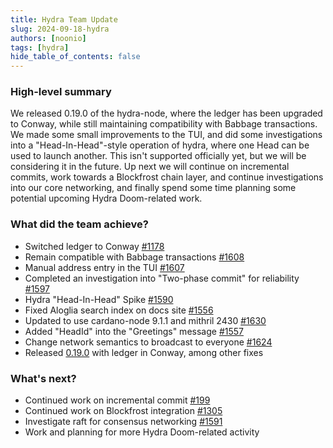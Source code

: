 ```yaml
---
title: Hydra Team Update
slug: 2024-09-18-hydra
authors: [noonio]
tags: [hydra]
hide_table_of_contents: false
---
```


### High-level summary

We released 0.19.0 of the hydra-node, where the ledger has been upgraded to
Conway, while still maintaining compatibility with Babbage transactions. We
made some small improvements to the TUI, and did some investigations into a
"Head-In-Head"-style operation of hydra, where one Head can be used to launch
another. This isn't supported officially yet, but we will be considering it in
the future. Up next we will continue on incremental commits, work towards a
Blockfrost chain layer, and continue investigations into our core networking,
and finally spend some time planning some potential upcoming Hydra
Doom-related work.

### What did the team achieve?

* Switched ledger to Conway [#1178](https://github.com/cardano-scaling/hydra/issues/1178)
* Remain compatible with Babbage transactions [#1608](https://github.com/cardano-scaling/hydra/pull/1608)
* Manual address entry in the TUI [#1607](https://github.com/cardano-scaling/hydra/pull/1607)
* Completed an investigation into "Two-phase commit" for reliability [#1597](https://github.com/cardano-scaling/hydra/issues/1597)
* Hydra "Head-In-Head" Spike [#1590](https://github.com/cardano-scaling/hydra/issues/1590)
* Fixed Aloglia search index on docs site [#1556](https://github.com/cardano-scaling/hydra/issues/1556)
* Updated to use cardano-node 9.1.1 and mithril 2430 [#1630](https://github.com/cardano-scaling/hydra/pull/1630)
* Added "HeadId" into the "Greetings" message [#1557](https://github.com/cardano-scaling/hydra/issues/1557)
* Change network semantics to broadcast to everyone [#1624](https://github.com/cardano-scaling/hydra/pull/1624)
* Released [0.19.0](https://github.com/cardano-scaling/hydra/releases/tag/0.19.0) with ledger in Conway, among other fixes

### What's next?

* Continued work on incremental commit [#199](https://github.com/cardano-scaling/hydra/issues/199)
* Continued work on Blockfrost integration [#1305](https://github.com/cardano-scaling/hydra/issues/1305)
* Investigate raft for consensus networking [#1591](https://github.com/cardano-scaling/hydra/issues/1305)
* Work and planning for more Hydra Doom-related activity
